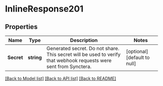 # InlineResponse201

## Properties
Name | Type | Description | Notes
------------ | ------------- | ------------- | -------------
**Secret** | **string** | Generated secret. Do not share. This secret will be used to verify that webhook requests were sent from Synctera. | [optional] [default to null]

[[Back to Model list]](../README.md#documentation-for-models) [[Back to API list]](../README.md#documentation-for-api-endpoints) [[Back to README]](../README.md)

